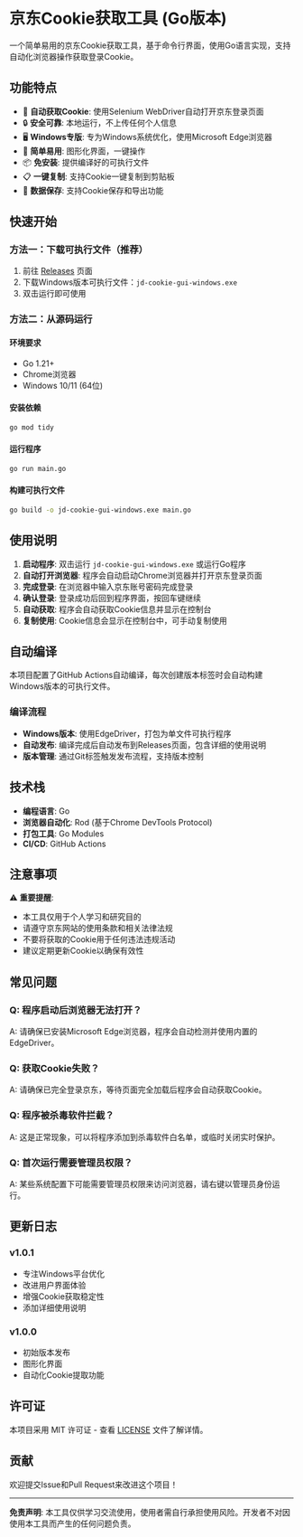 # 京东Cookie获取工具 (Go版本)

一个简单易用的京东Cookie获取工具，基于命令行界面，使用Go语言实现，支持自动化浏览器操作获取登录Cookie。

## 功能特点

- 🔐 **自动获取Cookie**: 使用Selenium WebDriver自动打开京东登录页面
- 🔒 **安全可靠**: 本地运行，不上传任何个人信息
- 🖥️ **Windows专版**: 专为Windows系统优化，使用Microsoft Edge浏览器
- 🎯 **简单易用**: 图形化界面，一键操作
- 📦 **免安装**: 提供编译好的可执行文件
- 📋 **一键复制**: 支持Cookie一键复制到剪贴板
- 💾 **数据保存**: 支持Cookie保存和导出功能

## 快速开始

### 方法一：下载可执行文件（推荐）

1. 前往 [Releases](../../releases) 页面
2. 下载Windows版本可执行文件：`jd-cookie-gui-windows.exe`
3. 双击运行即可使用

### 方法二：从源码运行

#### 环境要求

- Go 1.21+
- Chrome浏览器
- Windows 10/11 (64位)

#### 安装依赖

```bash
go mod tidy
```

#### 运行程序

```bash
go run main.go
```

#### 构建可执行文件

```bash
go build -o jd-cookie-gui-windows.exe main.go
```

## 使用说明

1. **启动程序**: 双击运行 `jd-cookie-gui-windows.exe` 或运行Go程序
2. **自动打开浏览器**: 程序会自动启动Chrome浏览器并打开京东登录页面
3. **完成登录**: 在浏览器中输入京东账号密码完成登录
4. **确认登录**: 登录成功后回到程序界面，按回车键继续
5. **自动获取**: 程序会自动获取Cookie信息并显示在控制台
6. **复制使用**: Cookie信息会显示在控制台中，可手动复制使用

## 自动编译

本项目配置了GitHub Actions自动编译，每次创建版本标签时会自动构建Windows版本的可执行文件。

### 编译流程

- **Windows版本**: 使用EdgeDriver，打包为单文件可执行程序
- **自动发布**: 编译完成后自动发布到Releases页面，包含详细的使用说明
- **版本管理**: 通过Git标签触发发布流程，支持版本控制

## 技术栈

- **编程语言**: Go
- **浏览器自动化**: Rod (基于Chrome DevTools Protocol)
- **打包工具**: Go Modules
- **CI/CD**: GitHub Actions

## 注意事项

⚠️ **重要提醒**:
- 本工具仅用于个人学习和研究目的
- 请遵守京东网站的使用条款和相关法律法规
- 不要将获取的Cookie用于任何违法违规活动
- 建议定期更新Cookie以确保有效性

## 常见问题

### Q: 程序启动后浏览器无法打开？
A: 请确保已安装Microsoft Edge浏览器，程序会自动检测并使用内置的EdgeDriver。

### Q: 获取Cookie失败？
A: 请确保已完全登录京东，等待页面完全加载后程序会自动获取Cookie。

### Q: 程序被杀毒软件拦截？
A: 这是正常现象，可以将程序添加到杀毒软件白名单，或临时关闭实时保护。

### Q: 首次运行需要管理员权限？
A: 某些系统配置下可能需要管理员权限来访问浏览器，请右键以管理员身份运行。

## 更新日志

### v1.0.1
- 专注Windows平台优化
- 改进用户界面体验
- 增强Cookie获取稳定性
- 添加详细使用说明

### v1.0.0
- 初始版本发布
- 图形化界面
- 自动化Cookie提取功能

## 许可证

本项目采用 MIT 许可证 - 查看 [LICENSE](LICENSE) 文件了解详情。

## 贡献

欢迎提交Issue和Pull Request来改进这个项目！

---

**免责声明**: 本工具仅供学习交流使用，使用者需自行承担使用风险。开发者不对因使用本工具而产生的任何问题负责。